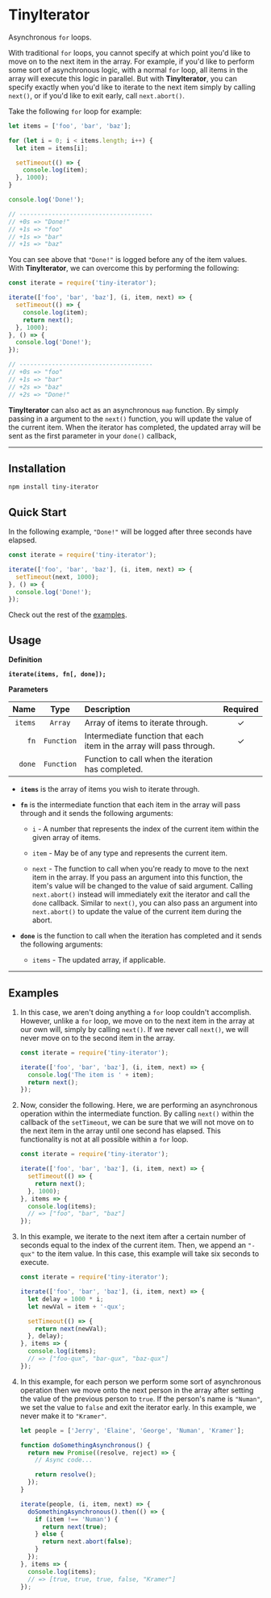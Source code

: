 TinyIterator
============

Asynchronous `for` loops.

With traditional `for` loops, you cannot specify at which point you'd like to move on to the next item in the array. For example, if you'd like to perform some sort of asynchronous logic, with a normal `for` loop, all items in the array will execute this logic in parallel. But with **TinyIterator**, you can specify exactly when you'd like to iterate to the next item simply by calling `next()`, or if you'd like to exit early, call `next.abort()`.

Take the following `for` loop for example:

```js
let items = ['foo', 'bar', 'baz'];

for (let i = 0; i < items.length; i++) {
  let item = items[i];

  setTimeout(() => {
    console.log(item);
  }, 1000);
}

console.log('Done!');

// -------------------------------------
// +0s => "Done!"
// +1s => "foo"
// +1s => "bar"
// +1s => "baz"
```

You can see above that `"Done!"` is logged before any of the item values. With **TinyIterator**, we can overcome this by performing the following:

```js
const iterate = require('tiny-iterator');

iterate(['foo', 'bar', 'baz'], (i, item, next) => {
  setTimeout(() => {
    console.log(item);
    return next();
  }, 1000);
}, () => {
  console.log('Done!');
});

// -------------------------------------
// +0s => "foo"
// +1s => "bar"
// +2s => "baz"
// +2s => "Done!"
```

**TinyIterator** can also act as an asynchronous `map` function. By simply passing in a argument to the `next()` function, you will update the value of the current item. When the iterator has completed, the updated array will be sent as the first parameter in your `done()` callback,



***



Installation
------------

```bash
npm install tiny-iterator
```


Quick Start
-----------

In the following example, `"Done!"` will be logged after three seconds have elapsed.

```js
const iterate = require('tiny-iterator');

iterate(['foo', 'bar', 'baz'], (i, item, next) => {
  setTimeout(next, 1000);
}, () => {
  console.log('Done!');
});
```

Check out the rest of the [examples](#examples).


Usage
-----

**Definition**

**`iterate(items, fn[, done]);`**


**Parameters**

|    Name |    Type    | Description             | Required |
| ------: | :--------: | :---------------------- | :------: |
| `items` |  `Array`   | Array of items to iterate through. | ✓ |
|    `fn` | `Function` | Intermediate function that each item in the array will pass through. | ✓ |
|  `done` | `Function` | Function to call when the iteration has completed. | |


* **`items`** is the array of items you wish to iterate through.


* **`fn`** is the intermediate function that each item in the array will pass through and it sends the following arguments:

  * `i` - A number that represents the index of the current item within the given array of items.

  * `item` - May be of any type and represents the current item.

  * `next` - The function to call when you're ready to move to the next item in the array. If you pass an argument into this function, the item's value will be changed to the value of said argument. Calling `next.abort()` instead will immediately exit the iterator and call the `done` callback. Similar to `next()`, you can also pass an argument into `next.abort()` to update the value of the current item during the abort.

* **`done`** is the function to call when the iteration has completed and it sends the following arguments:

  * `items` - The updated array, if applicable.



***



Examples
--------

  1. In this case, we aren't doing anything a `for` loop couldn't accomplish. However, unlike a `for` loop, we move on to the next item in the array at our own will, simply by calling `next()`. If we never call `next()`, we will never move on to the second item in the array.

      ```js
      const iterate = require('tiny-iterator');

      iterate(['foo', 'bar', 'baz'], (i, item, next) => {
        console.log('The item is ' + item);
        return next();
      });
      ```

  2. Now, consider the following. Here, we are performing an asynchronous operation within the intermediate function. By calling `next()` within the callback of the `setTimeout`, we can be sure that we will not move on to the next item in the array until one second has elapsed. This functionality is not at all possible within a `for` loop.

      ```js
      const iterate = require('tiny-iterator');

      iterate(['foo', 'bar', 'baz'], (i, item, next) => {
        setTimeout(() => {
          return next();
        }, 1000);
      }, items => {
        console.log(items);
        // => ["foo", "bar", "baz"]
      });
      ```

  3. In this example, we iterate to the next item after a certain number of seconds equal to the index of the current item. Then, we append an `"-qux"` to the item value. In this case, this example will take six seconds to execute.

      ```js
      const iterate = require('tiny-iterator');

      iterate(['foo', 'bar', 'baz'], (i, item, next) => {
        let delay = 1000 * i;
        let newVal = item + '-qux';

        setTimeout(() => {
          return next(newVal);
        }, delay);
      }, items => {
        console.log(items);
        // => ["foo-qux", "bar-qux", "baz-qux"]
      });
      ```

  4. In this example, for each person we perform some sort of asynchronous operation then we move onto the next person in the array after setting the value of the previous person to `true`. If the person's name is `"Numan"`, we set the value to `false` and exit the iterator early. In this example, we never make it to `"Kramer"`.

      ```js
      let people = ['Jerry', 'Elaine', 'George', 'Numan', 'Kramer'];

      function doSomethingAsynchronous() {
        return new Promise((resolve, reject) => {
          // Async code...

          return resolve();
        });
      }

      iterate(people, (i, item, next) => {
        doSomethingAsynchronous().then(() => {
          if (item !== 'Numan') {
            return next(true);
          } else {
            return next.abort(false);
          }
        });
      }, items => {
        console.log(items);
        // => [true, true, true, false, "Kramer"]
      });
      ```
